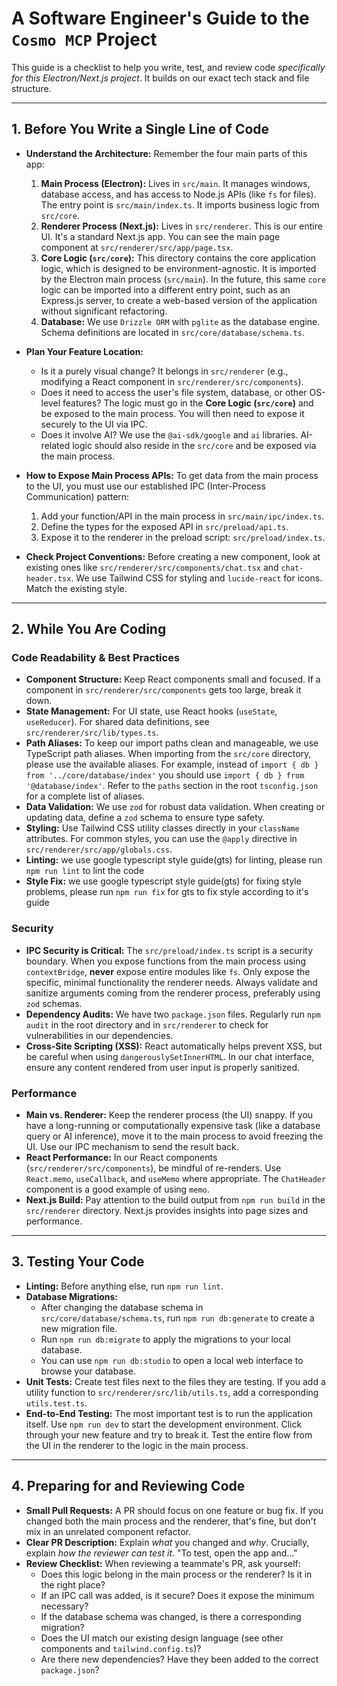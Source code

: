 # A Software Engineer's Guide to the `Cosmo MCP` Project

This guide is a checklist to help you write, test, and review code *specifically for this Electron/Next.js project*. It builds on our exact tech stack and file structure.

---

## 1. Before You Write a Single Line of Code

*   **Understand the Architecture:** Remember the four main parts of this app:
    1.  **Main Process (Electron):** Lives in `src/main`. It manages windows, database access, and has access to Node.js APIs (like `fs` for files). The entry point is `src/main/index.ts`. It imports business logic from `src/core`.
    2.  **Renderer Process (Next.js):** Lives in `src/renderer`. This is our entire UI. It's a standard Next.js app. You can see the main page component at `src/renderer/src/app/page.tsx`.
    3.  **Core Logic (`src/core`):** This directory contains the core application logic, which is designed to be environment-agnostic. It is imported by the Electron main process (`src/main`). In the future, this same `core` logic can be imported into a different entry point, such as an Express.js server, to create a web-based version of the application without significant refactoring.
    4.  **Database:** We use `Drizzle ORM` with `pglite` as the database engine. Schema definitions are located in `src/core/database/schema.ts`.

*   **Plan Your Feature Location:**
    *   Is it a purely visual change? It belongs in `src/renderer` (e.g., modifying a React component in `src/renderer/src/components`).
    *   Does it need to access the user's file system, database, or other OS-level features? The logic must go in the **Core Logic (`src/core`)** and be exposed to the main process. You will then need to expose it securely to the UI via IPC.
    *   Does it involve AI? We use the `@ai-sdk/google` and `ai` libraries. AI-related logic should also reside in the `src/core` and be exposed via the main process.

*   **How to Expose Main Process APIs:** To get data from the main process to the UI, you must use our established IPC (Inter-Process Communication) pattern:
    1.  Add your function/API in the main process in `src/main/ipc/index.ts`.
    2.  Define the types for the exposed API in `src/preload/api.ts`.
    3.  Expose it to the renderer in the preload script: `src/preload/index.ts`.

*   **Check Project Conventions:** Before creating a new component, look at existing ones like `src/renderer/src/components/chat.tsx` and `chat-header.tsx`. We use Tailwind CSS for styling and `lucide-react` for icons. Match the existing style.

---

## 2. While You Are Coding

### Code Readability & Best Practices
*   **Component Structure:** Keep React components small and focused. If a component in `src/renderer/src/components` gets too large, break it down.
*   **State Management:** For UI state, use React hooks (`useState`, `useReducer`). For shared data definitions, see `src/renderer/src/lib/types.ts`.
*   **Path Aliases:** To keep our import paths clean and manageable, we use TypeScript path aliases. When importing from the `src/core` directory, please use the available aliases. For example, instead of `import { db } from '../core/database/index'` you should use `import { db } from '@database/index'`. Refer to the `paths` section in the root `tsconfig.json` for a complete list of aliases.
*   **Data Validation:** We use `zod` for robust data validation. When creating or updating data, define a `zod` schema to ensure type safety.
*   **Styling:** Use Tailwind CSS utility classes directly in your `className` attributes. For common styles, you can use the `@apply` directive in `src/renderer/src/app/globals.css`.
*   **Linting:** we use google typescript style guide(gts) for linting, please run `npm run lint` to lint the code
*   **Style Fix:** we use google typescript style guide(gts) for fixing style problems, please run `npm run fix` for gts to fix style according to it's guide

### Security
*   **IPC Security is Critical:** The `src/preload/index.ts` script is a security boundary. When you expose functions from the main process using `contextBridge`, **never** expose entire modules like `fs`. Only expose the specific, minimal functionality the renderer needs. Always validate and sanitize arguments coming from the renderer process, preferably using `zod` schemas.
*   **Dependency Audits:** We have two `package.json` files. Regularly run `npm audit` in the root directory and in `src/renderer` to check for vulnerabilities in our dependencies.
*   **Cross-Site Scripting (XSS):** React automatically helps prevent XSS, but be careful when using `dangerouslySetInnerHTML`. In our chat interface, ensure any content rendered from user input is properly sanitized.

### Performance
*   **Main vs. Renderer:** Keep the renderer process (the UI) snappy. If you have a long-running or computationally expensive task (like a database query or AI inference), move it to the main process to avoid freezing the UI. Use our IPC mechanism to send the result back.
*   **React Performance:** In our React components (`src/renderer/src/components`), be mindful of re-renders. Use `React.memo`, `useCallback`, and `useMemo` where appropriate. The `ChatHeader` component is a good example of using `memo`.
*   **Next.js Build:** Pay attention to the build output from `npm run build` in the `src/renderer` directory. Next.js provides insights into page sizes and performance.

---

## 3. Testing Your Code

*   **Linting:** Before anything else, run `npm run lint`.
*   **Database Migrations:**
    *   After changing the database schema in `src/core/database/schema.ts`, run `npm run db:generate` to create a new migration file.
    *   Run `npm run db:migrate` to apply the migrations to your local database.
    *   You can use `npm run db:studio` to open a local web interface to browse your database.
*   **Unit Tests:** Create test files next to the files they are testing. If you add a utility function to `src/renderer/src/lib/utils.ts`, add a corresponding `utils.test.ts`.
*   **End-to-End Testing:** The most important test is to run the application itself. Use `npm run dev` to start the development environment. Click through your new feature and try to break it. Test the entire flow from the UI in the renderer to the logic in the main process.

---

## 4. Preparing for and Reviewing Code

*   **Small Pull Requests:** A PR should focus on one feature or bug fix. If you changed both the main process and the renderer, that's fine, but don't mix in an unrelated component refactor.
*   **Clear PR Description:** Explain *what* you changed and *why*. Crucially, explain *how the reviewer can test it*. "To test, open the app and..."
*   **Review Checklist:** When reviewing a teammate's PR, ask yourself:
    *   Does this logic belong in the main process or the renderer? Is it in the right place?
    *   If an IPC call was added, is it secure? Does it expose the minimum necessary?
    *   If the database schema was changed, is there a corresponding migration?
    *   Does the UI match our existing design language (see other components and `tailwind.config.ts`)?
    *   Are there new dependencies? Have they been added to the correct `package.json`?

